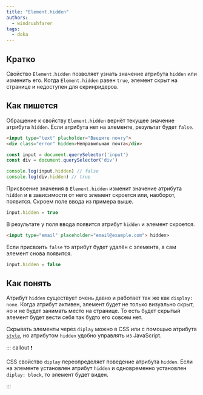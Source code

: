 ```yaml
---
title: "Element.hidden"
authors:
  - windrushfarer
tags:
  - doka
---
```


## Кратко

Свойство `Element.hidden` позволяет узнать значение атрибута `hidden` или изменить его. Когда `Element.hidden` равен `true`, элемент скрыт на странице и недоступен для скринридеров.

## Как пишется

Обращение к свойству `Element.hidden` вернёт текущее значение атрибута `hidden`. Если атрибута нет на элементе, результат будет `false`.

```html
<input type="text" placholder="Введите почту">
<div class="error" hidden>Неправильная почта</div>
```

```js
const input = document.querySelector('input')
const div = document.querySelector('div')

console.log(input.hidden) // false
console.log(div.hidden) // true
```

Присвоение значения в `Element.hidden` изменит значение атрибута `hidden` и в зависимости от него элемент скроется или, наоборот, появится. Скроем поле ввода из примера выше.

```js
input.hidden = true
```

В результате у поля ввода появится атрибут `hidden` и элемент скроется.

```html
<input type="email" placeholder="email@example.com"> hidden>
```

Если присвоить `false` то атрибут будет удалён с элемента, а сам элемент снова появится.

```js
input.hidden = false
```

## Как понять

Атрибут `hidden` существует очень давно и работает так же как `display: none`. Когда атрибут активен, элемент будет не только визуально скрыт, но и не будет занимать место на странице. То есть будет скрытый элемент будет вести себя так будто его совсем нет.

Скрывать элементы через `diplay` можно в CSS или с помощью атрибута [`style`](/js/element-style/), но атрибутом `hidden` удобно управлять из JavaScript.

::: callout ❗️

CSS свойство `diplay` переопределяет поведение атрибута `hidden`. Если на элементе установлен атрибут `hidden` и одновременно установлен `diplay: block`, то элемент будет виден.

:::



